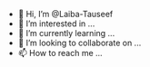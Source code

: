 - 👋 Hi, I’m @Laiba-Tauseef
- 👀 I’m interested in ...
- 🌱 I’m currently learning ...
- 💞️ I’m looking to collaborate on ...
- 📫 How to reach me ...

<!---
Hi, I'm @Laiba-Tauseef, a BSCS student. I’m interested in Web Development and Coding. I’m currently learning C++.
--->
